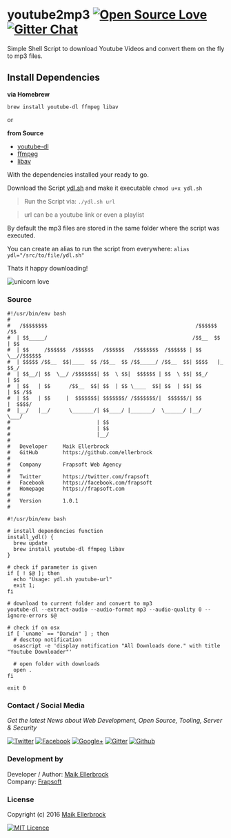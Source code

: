 # youtube2mp3 [![Open Source Love](https://badges.frapsoft.com/os/v1/open-source.svg?v=102)](https://github.com/ellerbrock/open-source-badge/) [![Gitter Chat](https://badges.gitter.im/frapsoft/frapsoft.svg)](https://gitter.im/frapsoft/frapsoft/)

Simple Shell Script to download Youtube Videos and convert them on the fly to mp3 files.

## Install Dependencies

**via Homebrew**

`brew install youtube-dl ffmpeg libav`

or

**from Source**

- [youtube-dl](https://github.com/rg3/youtube-dl)
- [ffmpeg](https://github.com/FFmpeg/FFmpeg)
- [libav](https://github.com/libav/libav)

With the dependencies installed your ready to go.

Download the Script [ydl.sh](https://raw.githubusercontent.com/ellerbrock/youtube2mp3/master/ydl.sh) and make it executable `chmod u+x ydl.sh`

> Run the Script via: `./ydl.sh url`

> url can be a youtube link or even a playlist

By default the mp3 files are stored in the same folder where the script was executed.

You can create an alias to run the script from everywhere: `alias ydl="/src/to/file/ydl.sh"`

Thats it happy downloading!

![unicorn love](http://i.giphy.com/l0LIYv9tJFIVHxF5u.gif)

### Source

```
#!/usr/bin/env bash
#
#   /$$$$$$$$                                                /$$$$$$   /$$
#  | $$_____/                                               /$$__  $$ | $$
#  | $$     /$$$$$$  /$$$$$$   /$$$$$$   /$$$$$$$  /$$$$$$ | $$  \__//$$$$$$
#  | $$$$$ /$$__  $$|____  $$ /$$__  $$ /$$_____/ /$$__  $$| $$$$   |_  $$_/
#  | $$__/| $$  \__/ /$$$$$$$| $$  \ $$|  $$$$$$ | $$  \ $$| $$_/     | $$
#  | $$   | $$      /$$__  $$| $$  | $$ \____  $$| $$  | $$| $$       | $$ /$$
#  | $$   | $$     |  $$$$$$$| $$$$$$$/ /$$$$$$$/|  $$$$$$/| $$       |  $$$$/
#  |__/   |__/      \_______/| $$____/ |_______/  \______/ |__/        \___/
#                            | $$
#                            | $$
#                            |__/
#
#   Developer     Maik Ellerbrock
#   GitHub        https://github.com/ellerbrock
#
#   Company       Frapsoft Web Agency
#
#   Twitter       https://twitter.com/frapsoft
#   Facebook      https://facebook.com/frapsoft
#   Homepage      https://frapsoft.com
#
#   Version       1.0.1
#

#!/usr/bin/env bash

# install dependencies function
install_ydl() {
  brew update
  brew install youtube-dl ffmpeg libav
}

# check if parameter is given
if [ ! $@ ]; then
  echo "Usage: ydl.sh youtube-url"
  exit 1;
fi

# download to current folder and convert to mp3
youtube-dl --extract-audio --audio-format mp3 --audio-quality 0 --ignore-errors $@

# check if on osx
if [ `uname` == "Darwin" ] ; then
  # desctop notification
  osascript -e 'display notification "All Downloads done." with title "Youtube Downloader"'

  # open folder with downloads
  open .
fi

exit 0
```

### Contact / Social Media

*Get the latest News about Web Development, Open Source, Tooling, Server & Security*

[![Twitter](https://github.frapsoft.com/social/twitter.png)](https://twitter.com/frapsoft/)
[![Facebook](https://github.frapsoft.com/social/facebook.png)](https://www.facebook.com/frapsoft/)
[![Google+](https://github.frapsoft.com/social/google-plus.png)](https://plus.google.com/116540931335841862774)
[![Gitter](https://github.frapsoft.com/social/gitter.png)](https://gitter.im/frapsoft/frapsoft/)
[![Github](https://github.frapsoft.com/social/github.png)](https://github.com/ellerbrock/)

### Development by 

Developer / Author: [Maik Ellerbrock](https://github.com/ellerbrock/)  
Company: [Frapsoft](https://github.com/frapsoft/)


### License 

Copyright (c) 2016 [Maik Ellerbrock](https://github.com/ellerbrock/)  

[![MIT Licence](https://badges.frapsoft.com/os/mit/mit-125x28.png?v=102)](https://opensource.org/licenses/mit-license.php)  

